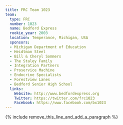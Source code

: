 ```yaml
---
title: FRC Team 1023
team:
  type: FRC
  number: 1023
  name: Bedford Express
  rookie_year: 2003
  location: Temperance, Michigan, USA
  sponsors:
  - Michigan Department of Education
  - Heidtman Steel
  - Bill & Cheryl Sommers
  - The Staley Family
  - Integration Partners
  - Proservice Machine
  - Endocrine Specialists
  - Forestview Lanes
  - Bedford Senior High School
  links:
    Website: http://www.bedfordexpress.org
    Twitter: https://twitter.com/frc1023
    Facebook: https://www.facebook.com/bx1023
---
```


{% include remove_this_line_and_add_a_paragraph %}